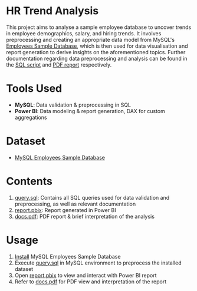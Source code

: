 # HR Trend Analysis
This project aims to analyse a sample employee database to uncover trends in employee demographics, salary, and hiring trends. It involves preprocessing and creating an appropriate data model from MySQL's [Employees Sample Database](https://dev.mysql.com/doc/employee/en/), which is then used for data visualisation and report generation to derive insights on the aforementioned topics. Further documentation regarding data preprocessing and analysis can be found in the [SQL script](query.sql) and [PDF report](docs.pdf) respectively.

# Tools Used
- **MySQL**: Data validation & preprocessing in SQL
- **Power BI**: Data modeling & report generation, DAX for custom aggregations

# Dataset
- [MySQL Employees Sample Database](https://dev.mysql.com/doc/employee/en/)

# Contents
1. [query.sql](query.sql): Contains all SQL queries used for data validation and preprocessing, as well as relevant documentation
2. [report.pbix](report.pbix): Report generated in Power BI
3. [docs.pdf](docs.pdf): PDF report & brief interpretation of the analysis

# Usage
1. [Install](https://github.com/datacharmer/test_db) MySQL Employees Sample Database
2. Execute [query.sql](query.sql) in MySQL environment to preprocess the installed dataset
3. Open [report.pbix](report.pbix) to view and interact with Power BI report
4. Refer to [docs.pdf](docs.pdf) for PDF view and interpretation of the report
